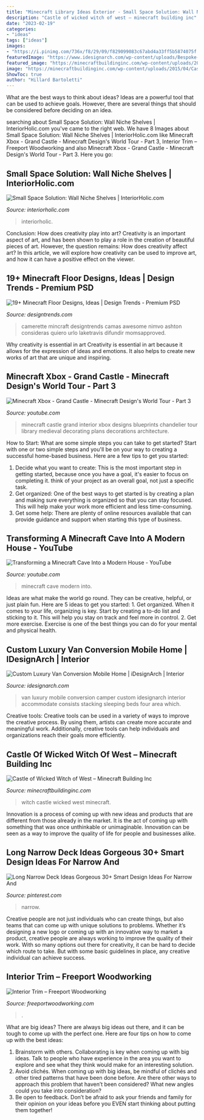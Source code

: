 ```yaml
---
title: "Minecraft Library Ideas Exterior - Small Space Solution: Wall Niche Shelves"
description: "Castle of wicked witch of west – minecraft building inc"
date: "2023-02-19"
categories:
- "ideas"
tags: ["ideas"]
images:
- "https://i.pinimg.com/736x/f8/29/09/f829099083c67abd4a33ff5b5874075f.jpg"
featuredImage: "https://www.idesignarch.com/wp-content/uploads/Bespoke-Luxury-Van-Camper_5.jpg"
featured_image: "https://minecraftbuildinginc.com/wp-content/uploads/2015/04/Castle-of-Wicked-Witch-of-West-05.jpg"
image: "https://minecraftbuildinginc.com/wp-content/uploads/2015/04/Castle-of-Wicked-Witch-of-West-05.jpg"
ShowToc: true
author: "Hillard Bartoletti"
---
```



What are the best ways to think about ideas?
Ideas are a powerful tool that can be used to achieve goals. However, there are several things that should be considered before deciding on an idea.

	

		
searching about Small Space Solution: Wall Niche Shelves | InteriorHolic.com you've came to the right web. We have 8 Images about Small Space Solution: Wall Niche Shelves | InteriorHolic.com like Minecraft Xbox - Grand Castle - Minecraft Design&#039;s World Tour - Part 3, Interior Trim – Freeport Woodworking and also Minecraft Xbox - Grand Castle - Minecraft Design&#039;s World Tour - Part 3. Here you go:
		
    
## Small Space Solution: Wall Niche Shelves | InteriorHolic.com

<img loading=lazy src="https://www.interiorholic.com/photos/Wall-niche-wine-shelves.jpeg" onerror="this.onerror=null;this.src='https://tse2.mm.bing.net/th?id=OIP.ITjBKEOxYtMoDkYZmQqB0AHaLG&amp;pid=15.1';" alt="Small Space Solution: Wall Niche Shelves | InteriorHolic.com">

_Source: interiorholic.com_

>interiorholic. 

	

Conclusion: How does creativity play into art?
Creativity is an important aspect of art, and has been shown to play a role in the creation of beautiful pieces of art. However, the question remains: How does creativity affect art? In this article, we will explore how creativity can be used to improve art, and how it can have a positive effect on the viewer.

    
## 19+ Minecraft Floor Designs, Ideas | Design Trends - Premium PSD

<img loading=lazy src="https://images.designtrends.com/wp-content/uploads/2016/08/02175037/Mincraft-wall-art-Floor-.jpg" onerror="this.onerror=null;this.src='https://tse1.mm.bing.net/th?id=OIP.vGTc_HzE0y9QT6rGDKkcigHaE8&amp;pid=15.1';" alt="19+ Minecraft Floor Designs, Ideas | Design Trends - Premium PSD">

_Source: designtrends.com_

>camerette mincraft designtrends camas awesome nimvo ashton consideras quiero urlo laketravis difundir momsapproved. 

	

Why creativity is essential in art
Creativity is essential in art because it allows for the expression of ideas and emotions. It also helps to create new works of art that are unique and inspiring.

    
## Minecraft Xbox - Grand Castle - Minecraft Design&#039;s World Tour - Part 3

<img loading=lazy src="https://i.ytimg.com/vi/T5i4_V2ZNA8/maxresdefault.jpg" onerror="this.onerror=null;this.src='https://tse1.mm.bing.net/th?id=OIP.JXQiLAqZViRWcCJU1HdLtAHaEK&amp;pid=15.1';" alt="Minecraft Xbox - Grand Castle - Minecraft Design&#039;s World Tour - Part 3">

_Source: youtube.com_

>minecraft castle grand interior xbox designs blueprints chandelier tour library medieval decorating plans decorations architecture. 

	

How to Start: What are some simple steps you can take to get started?
Start with one or two simple steps and you'll be on your way to creating a successful home-based business. Here are a few tips to get you started: 
1. Decide what you want to create: This is the most important step in getting started, because once you have a goal, it's easier to focus on completing it. think of your project as an overall goal, not just a specific task. 
2. Get organized: One of the best ways to get started is by creating a plan and making sure everything is organized so that you can stay focused. This will help make your work more efficient and less time-consuming. 
3. Get some help: There are plenty of online resources available that can provide guidance and support when starting this type of business.

    
## Transforming A Minecraft Cave Into A Modern House - YouTube

<img loading=lazy src="https://i.ytimg.com/vi/rbn-Z2MlRNQ/maxresdefault.jpg" onerror="this.onerror=null;this.src='https://tse1.mm.bing.net/th?id=OIP.b_Ap4RM9GEBXIJ7hxtTLEQHaEK&amp;pid=15.1';" alt="Transforming a Minecraft Cave Into a Modern House - YouTube">

_Source: youtube.com_

>minecraft cave modern into. 

	

Ideas are what make the world go round. They can be creative, helpful, or just plain fun. Here are 5 ideas to get you started: 1. Get organized. When it comes to your life, organizing is key. Start by creating a to-do list and sticking to it. This will help you stay on track and feel more in control. 2. Get more exercise. Exercise is one of the best things you can do for your mental and physical health.

    
## Custom Luxury Van Conversion Mobile Home | IDesignArch | Interior

<img loading=lazy src="https://www.idesignarch.com/wp-content/uploads/Bespoke-Luxury-Van-Camper_5.jpg" onerror="this.onerror=null;this.src='https://tse2.mm.bing.net/th?id=OIP.ga7O6HIKU3XAIlSJRYpEdgHaLG&amp;pid=15.1';" alt="Custom Luxury Van Conversion Mobile Home | iDesignArch | Interior">

_Source: idesignarch.com_

>van luxury mobile conversion camper custom idesignarch interior accommodate consists stacking sleeping beds four area which. 

	

Creative tools:
Creative tools can be used in a variety of ways to improve the creative process. By using them, artists can create more accurate and meaningful work. Additionally, creative tools can help individuals and organizations reach their goals more efficiently.

    
## Castle Of Wicked Witch Of West – Minecraft Building Inc

<img loading=lazy src="https://minecraftbuildinginc.com/wp-content/uploads/2015/04/Castle-of-Wicked-Witch-of-West-05.jpg" onerror="this.onerror=null;this.src='https://tse4.mm.bing.net/th?id=OIP.dgbLtc6c_p3TzAf6oUuWJwHaEF&amp;pid=15.1';" alt="Castle of Wicked Witch of West – Minecraft Building Inc">

_Source: minecraftbuildinginc.com_

>witch castle wicked west minecraft. 

	

Innovation is a process of coming up with new ideas and products that are different from those already in the market. It is the act of coming up with something that was once unthinkable or unimaginable. Innovation can be seen as a way to improve the quality of life for people and businesses alike.

    
## Long Narrow Deck Ideas Gorgeous 30+ Smart Design Ideas For Narrow And

<img loading=lazy src="https://i.pinimg.com/736x/f8/29/09/f829099083c67abd4a33ff5b5874075f.jpg" onerror="this.onerror=null;this.src='https://tse1.mm.bing.net/th?id=OIP.tCw9Tn8EDWz-OS3W3muSgwHaKd&amp;pid=15.1';" alt="Long Narrow Deck Ideas Gorgeous 30+ Smart Design Ideas For Narrow And">

_Source: pinterest.com_

>narrow. 

	

Creative people are not just individuals who can create things, but also teams that can come up with unique solutions to problems. Whether it’s designing a new logo or coming up with an innovative way to market a product, creative people are always working to improve the quality of their work. With so many options out there for creativity, it can be hard to decide which route to take. But with some basic guidelines in place, any creative individual can achieve success.

    
## Interior Trim – Freeport Woodworking

<img loading=lazy src="https://freeportwoodworking.com/wp-content/uploads/2016/08/interior_trim_3.jpg" onerror="this.onerror=null;this.src='https://tse1.mm.bing.net/th?id=OIP.rE5-svki3j5_Aw380qvhDAHaJs&amp;pid=15.1';" alt="Interior Trim – Freeport Woodworking">

_Source: freeportwoodworking.com_

>. 

	

What are big ideas?
There are always big ideas out there, and it can be tough to come up with the perfect one. Here are four tips on how to come up with the best ideas: 
1. Brainstorm with others. Collaborating is key when coming up with big ideas. Talk to people who have experience in the area you want to explore and see what they think would make for an interesting solution. 
2. Avoid clichés. When coming up with big ideas, be mindful of clichés and other tired patterns that have been done before. Are there other ways to approach this problem that haven’t been considered? What new angles could you take into consideration? 
3. Be open to feedback. Don’t be afraid to ask your friends and family for their opinion on your ideas before you EVEN start thinking about putting them together!


